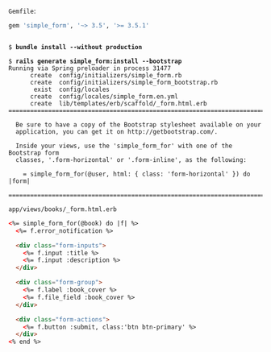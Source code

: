`Gemfile`:
```ruby
gem 'simple_form', '~> 3.5', '>= 3.5.1'
```

<pre><code>
$ <b>bundle install --without production</b>

$ <b>rails generate simple_form:install --bootstrap</b>
Running via Spring preloader in process 31477
      create  config/initializers/simple_form.rb
      create  config/initializers/simple_form_bootstrap.rb
       exist  config/locales
      create  config/locales/simple_form.en.yml
      create  lib/templates/erb/scaffold/_form.html.erb
===============================================================================

  Be sure to have a copy of the Bootstrap stylesheet available on your
  application, you can get it on http://getbootstrap.com/.

  Inside your views, use the 'simple_form_for' with one of the Bootstrap form
  classes, '.form-horizontal' or '.form-inline', as the following:

    = simple_form_for(@user, html: { class: 'form-horizontal' }) do |form|

===============================================================================
</pre></code>

`app/views/books/_form.html.erb`
```html
<%= simple_form_for(@book) do |f| %>
  <%= f.error_notification %>

  <div class="form-inputs">
    <%= f.input :title %>
    <%= f.input :description %>
  </div>

  <div class="form-group">
    <%= f.label :book_cover %>
    <%= f.file_field :book_cover %>
  </div>

  <div class="form-actions">
    <%= f.button :submit, class:'btn btn-primary' %>
  </div>
<% end %>
```
